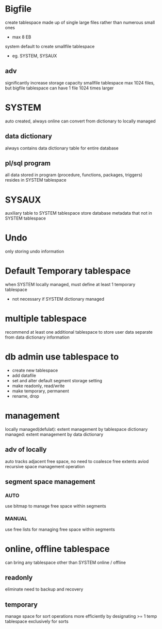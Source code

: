 # Bigfile 
create tablespace made up of single large files rather than numerous small ones
- max 8 EB

system default to create smallfile tablespace
  - eg. SYSTEM, SYSAUX

## adv
significantly increase storage capacity
smallfile tablespace max 1024 files, but bigfile tablespace can have 1 file 1024 times larger


# SYSTEM
auto created, always online
can convert from dictionary to locally managed

## data dictionary
always contains data dictionary table for entire database

## pl/sql program
all data stored in program (procedure, functions, packages, triggers)
resides in SYSTEM tablespace


# SYSAUX
auxiliary table to SYSTEM tablespace
store database metadata that not in SYSTEM tablespace

# Undo
only storing undo information

# Default Temporary tablespace
when SYSTEM locally managed, must define at least 1 temporary tablespace
  - not necessary if SYSTEM dictionary managed

# multiple tablespace
recommend at least one additional tablespace to store user data separate from data dictionary information

# db admin use tablespace to
- create new tablespace
- add datafile
- set and alter default segment storage setting
- make readonly, read/write
- make temporary, permanent
- rename, drop

# management
locally managed(defulat): extent management by tablespace
dictionary managed: extent management by data dictionary

## adv of locally
auto tracks adjacent free space, no need to coalesce free extents
aviod recursive space management operation

## segment space management
### AUTO
use bitmap to manage free space within segments

### MANUAL
use free lists for managing free space within segments

# online, offline tablespace
can bring any tablespace other than SYSTEM online / offline

## readonly
eliminate need to backup and recovery

## temporary
manage space for sort operations more efficiently by designating >= 1 temp tablespace exclusively for sorts






